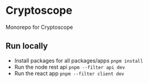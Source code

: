 # Cryptoscope

Monorepo for Cryptoscope

## Run locally

- Install packages for all packages/apps
  `pnpm install`
- Run the node rest api
  `pnpm --filter api dev`
- Run the react app
  `pnpm --filter client dev`
